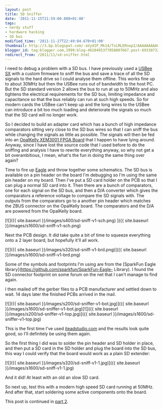 ```yaml
---
layout: post
title: SD Sniffer
date: '2011-11-15T21:59:00.008+01:00'
tags:
- nerdy stuff
- hardware hacking
- SD bus
modified_time: '2011-11-27T22:49:04.670+01:00'
thumbnail: http://3.bp.blogspot.com/-aVy4IP_Mk14/TsLMLERnopI/AAAAAAAAACk/uUlIaQoWeJA/s72-c/sd-sniff-v1-sch.png
blogger_id: tag:blogger.com,1999:blog-4618495377058807667.post-6933073284981773926
redirect_from: /2011/11/sd-sniffer.html
---
```


I need to debug a problem with a SD bus.  I have previously used a
[USBee SX](http://www.usbee.com/sx.html) with a custom firmware to
sniff the bus and save a trace of all the SD signals to the hard drive
so I could analyse them offline.  This works fine up to about 30MHz
but then the USBee runs out of bandwidth to the host PC.  But the SD
standard version 2 allows the bus to run at up to 50MHz and also
tightens the electrical requirements for the SD bus, limiting
impedance and capacitance so that the bus reliably can run at such
high speeds.  So for modern cards the USBee can't keep up and the long
wires to the USBee can introduce a bit too much loading and
deteriorate the signals so much that the SD card will no longer work.

So I decided to build an adapter card which has a bunch of high
impedance comparators sitting very close to the SD bus wires so that I
can sniff the bus while changing the signals as little as possible.
The signals will then be fed into an [OpalKelly XEM3001 FPGA
Board](http://www.opalkelly.com/products/xem3001/) that I happen to
have lying around.  Anyway, since I have lost the source code that I
used before to do the sniffing and analysis I have to rewrite
everything anyway, so why not get a bit overambitious, I mean, what's
the fun in doing the same thing over again?

Time to fire up [Eagle](http://www.cadsoftusa.com/) and throw together
some schematics.  The SD bus is available on a pin header on the board
I'm debugging so I'm using the same pin header on my board.  Then I've
put a SD card holder on the PCB so that I can plug a normal SD card
into it.  Then there are a bunch of comparators, one for each signal
on the SD bus, and then a D/A converter which gives the comparators a
reference voltage to compare the SD signals with.  The outputs from
the comparators go to a another pin header which matches the ZBUS
connector on the OpalKelly board.  The comparators and the D/A are
powered from the OpalKelly board.

[![]({{ site.baseurl }}/images/s400/sd-sniff-v1-sch.png) ]({{ site.baseurl }}/images/s1600/sd-sniff-v1-sch.png)

Next the PCB design.  It did take quite a bit of time to squeeze
everything onto a 2 layer board, but hopefully it'll all work.

[![]({{ site.baseurl }}/images/s320/sd-sniff-v1-brd.png)]({{ site.baseurl }}/images/s1600/sd-sniff-v1-brd.png)

Some of the symbols and footprints I'm using are from the [SparkFun
Eagle library](https://github.com/sparkfun/SparkFun-Eagle- Library).
I found the SD connector footprint on some forum on the net that I
can't manage to find again.

I then mailed off the gerber files to a PCB manufacturer and settled
down to wait.  14 days later the finished PCBs arrived in the mail.

[![]({{ site.baseurl }}/images/s200/sd-sniffer-v1-bot.jpg)]({{ site.baseurl }}/images/s1600/sd-sniffer-v1-bot.jpg)[![]({{ site.baseurl }}/images/s200/sd-sniffer-v1-top.jpg)]({{ site.baseurl }}/images/s1600/sd-sniffer-v1-top.jpg)

This is the first time I've used
[iteadstudio.com](http://iteadstudio.com/) and the results look quite
good, so I'll definitely be using them again.

So the first thing I did was to solder the pin header and SD holder in
place, and then put a SD card in the SD holder and plug the board into
the SD bus, this way I could verify that the board would work as a
plain SD extender:

[![]({{ site.baseurl }}/images/s320/sd-sniff-v1-1.jpg)]({{ site.baseurl }}/images/s1600/sd-sniff-v1-1.jpg)

And it did!  At least with an old an slow SD card.

So next up, test this with a modern high speed SD card running at
50MHz.  And after that, start soldering some active components onto
the board.

This post is continued in [part 2](http://blog.weinigel.se/2011/11/sd-sniffer-part-2.html).

